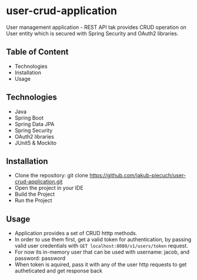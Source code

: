# user-crud-application
User management application - REST API tak provides CRUD operation on User entity which is secured with Spring Security and OAuth2 libraries. 

## Table of Content
- Technologies
- Installation
- Usage

## Technologies
- Java
- Spring Boot
- Spring Data JPA
- Spring Security
- OAuth2 libraries
- JUnit5 & Mockito

## Installation
- Clone the repository: git clone https://github.com/jakub-piecuch/user-crud-application.git
- Open the project in your IDE
- Build the Project
- Run the Project

## Usage
- Application provides a set of CRUD htttp methods. 
- In order to use them first, get a valid token for authentication, by passing valid user credentials with `GET localhost:8080/v1/users/token` request.
- For now its in-memory user that can be used with username: jacob, and password: password
- When token is aquired, pass it with any of the user http requests to get autheticated and get response back


